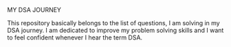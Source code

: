 MY DSA JOURNEY

This repository basically belongs to the list of questions, I am solving in my DSA journey. 
I am dedicated to improve my problem solving skills and I want to feel confident whenever I hear the term DSA.
